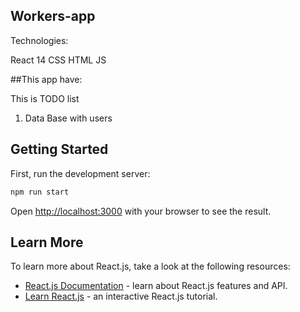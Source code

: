 ## Workers-app


Technologies:

React 14
CSS
HTML
JS

##This app have:

This is TODO list

1. Data Base with users


## Getting Started

First, run the development server:

```bash
npm run start
```

Open [http://localhost:3000](http://localhost:3000) with your browser to see the result.

## Learn More

To learn more about React.js, take a look at the following resources:

- [React.js Documentation](https://reactjs.org) - learn about React.js features and API.
- [Learn React.js](https://reactjs.org/tutorial/tutorial.html) - an interactive React.js tutorial.

